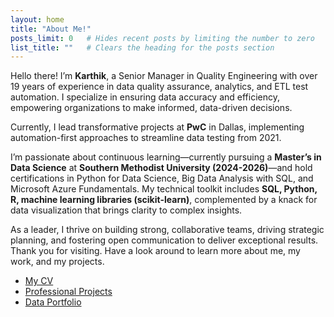```yaml
---
layout: home
title: "About Me!"
posts_limit: 0   # Hides recent posts by limiting the number to zero
list_title: ""   # Clears the heading for the posts section
---
```


Hello there! I’m **Karthik**, a Senior Manager in Quality Engineering with over 19 years of experience in data quality assurance, analytics, and ETL test automation. I specialize in ensuring data accuracy and efficiency, empowering organizations to make informed, data-driven decisions.

Currently, I lead transformative projects at **PwC** in Dallas, implementing automation-first approaches to streamline data testing from 2021. 

I’m passionate about continuous learning—currently pursuing a **Master’s in Data Science** at **Southern Methodist University (2024-2026)**—and hold certifications in Python for Data Science, Big Data Analysis with SQL, and Microsoft Azure Fundamentals. My technical toolkit includes **SQL, Python, R, machine learning libraries (scikit-learn)**, complemented by a knack for data visualization that brings clarity to complex insights.

As a leader, I thrive on building strong, collaborative teams, driving strategic planning, and fostering open communication to deliver exceptional results. Thank you for visiting. Have a look around to learn more about me, my work, and my projects.

- [My CV](/cv)
- [Professional Projects](/projects/professional)
- [Data Portfolio](/projects/personal)


